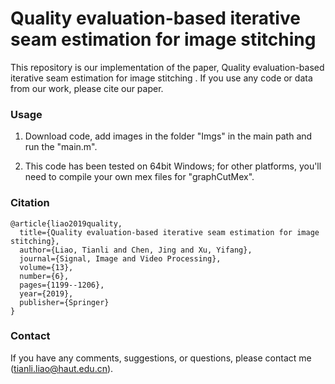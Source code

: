 # Quality evaluation-based iterative seam estimation for image stitching

This repository is our implementation of the paper, Quality evaluation-based iterative seam estimation for image stitching
. If you use any code or data from our work, please cite our paper.

### Usage

1. Download code, add images in the folder "Imgs" in the main path and run the "main.m".

2. This code has been tested on 64bit Windows; for other platforms, you'll need to compile your own mex files for "graphCutMex".

### Citation
```
@article{liao2019quality,
  title={Quality evaluation-based iterative seam estimation for image stitching},
  author={Liao, Tianli and Chen, Jing and Xu, Yifang},
  journal={Signal, Image and Video Processing},
  volume={13},
  number={6},
  pages={1199--1206},
  year={2019},
  publisher={Springer}
}
```

### Contact

If you have any comments, suggestions, or questions, please contact me (tianli.liao@haut.edu.cn).






